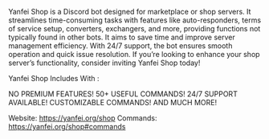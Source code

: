 Yanfei Shop is a Discord bot designed for marketplace or shop servers. It streamlines time-consuming tasks with features like auto-responders, terms of service setup, converters, exchangers, and more, providing functions not typically found in other bots. It aims to save time and improve server management efficiency. With 24/7 support, the bot ensures smooth operation and quick issue resolution. If you’re looking to enhance your shop server’s functionality, consider inviting Yanfei Shop today!

Yanfei Shop Includes With :

NO PREMIUM FEATURES!
50+ USEFUL COMMANDS!
24/7 SUPPORT AVAILABLE!
CUSTOMIZABLE COMMANDS!
AND MUCH MORE!

Website: https://yanfei.org/shop
Commands: https://yanfei.org/shop#commands
